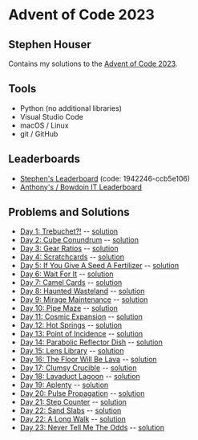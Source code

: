 # Advent of Code 2023
## Stephen Houser

Contains my solutions to the [Advent of Code 2023](https://adventofcode.com/2023).

## Tools

- Python (no additional libraries)
- Visual Studio Code
- macOS / Linux
- git / GitHub

## Leaderboards

- [Stephen's Leaderboard](https://adventofcode.com/2023/leaderboard/private/view/1942246) (code: 1942246-ccb5e106)
- [Anthony's / Bowdoin IT Leaderboard](https://adventofcode.com/2023/leaderboard/private/view/2619876)

## Problems and Solutions

- [Day 1: Trebuchet?!](https://adventofcode.com/2023/day/1) -- [solution](./Day-01)
- [Day 2: Cube Conundrum](https://adventofcode.com/2023/day/2) -- [solution](./Day-02)
- [Day 3: Gear Ratios](https://adventofcode.com/2023/day/3) -- [solution](./Day-03)
- [Day 4: Scratchcards](https://adventofcode.com/2023/day/4) -- [solution](./Day-04)
- [Day 5: If You Give A Seed A Fertilizer](https://adventofcode.com/2023/day/5) -- [solution](./Day-05)
- [Day 6: Wait For It](https://adventofcode.com/2023/day/6) -- [solution](./Day-06)
- [Day 7: Camel Cards](https://adventofcode.com/2023/day/7) -- [solution](./Day-07)
- [Day 8: Haunted Wasteland](https://adventofcode.com/2023/day/8) -- [solution](./Day-08)
- [Day 9: Mirage Maintenance](https://adventofcode.com/2023/day/9) -- [solution](./Day-09)
- [Day 10: Pipe Maze](https://adventofcode.com/2023/day/10) -- [solution](./Day-10)
- [Day 11: Cosmic Expansion](https://adventofcode.com/2023/day/11) -- [solution](./Day-11)
- [Day 12: Hot Springs](https://adventofcode.com/2023/day/12) -- [solution](./Day-12)
- [Day 13: Point of Incidence](https://adventofcode.com/2023/day/13) -- [solution](./Day-13)
- [Day 14: Parabolic Reflector Dish](https://adventofcode.com/2023/day/14) -- [solution](./Day-14)
- [Day 15: Lens Library](https://adventofcode.com/2023/day/15) -- [solution](./Day-15)
- [Day 16: The Floor Will Be Lava](https://adventofcode.com/2023/day/16) -- [solution](./Day-16)
- [Day 17: Clumsy Crucible](https://adventofcode.com/2023/day/17) -- [solution](./Day-17)
- [Day 18: Lavaduct Lagoon](https://adventofcode.com/2023/day/18) -- [solution](./Day-18)
- [Day 19: Aplenty](https://adventofcode.com/2023/day/19) -- [solution](./Day-19)
- [Day 20: Pulse Propagation](https://adventofcode.com/2023/day/20) -- [solution](./Day-20)
- [Day 21: Step Counter](https://adventofcode.com/2023/day/21) -- [solution](./Day-21)
- [Day 22: Sand Slabs](https://adventofcode.com/2023/day/22) -- [solution](./Day-22)
- [Day 22: A Long Walk](https://adventofcode.com/2023/day/23) -- [solution](./Day-23)
- [Day 23: Never Tell Me The Odds](https://adventofcode.com/2023/day/24) -- [solution](./Day-24)
